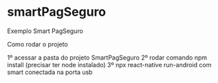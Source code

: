 # smartPagSeguro
Exemplo Smart PagSeguro

Como rodar o projeto 

1º acessar a pasta do projeto SmartPagSeguro
2º rodar comando npm install (precisar ter node instalado)
3º npx react-native run-android com smart conectada na porta usb
